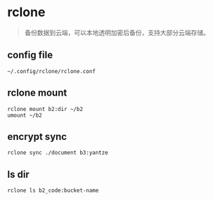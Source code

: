 # rclone

> 备份数据到云端，可以本地透明加密后备份，支持大部分云端存储。

## config file
```
~/.config/rclone/rclone.conf
```

## rclone mount
```
rclone mount b2:dir ~/b2
umount ~/b2
```

## encrypt sync
```
rclone sync ./document b3:yantze
```

## ls dir
```
rclone ls b2_code:bucket-name
```

